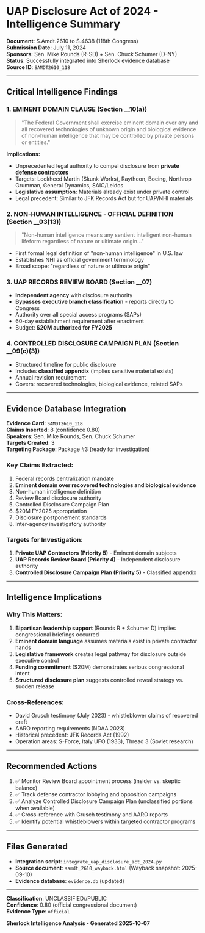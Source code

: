 # UAP Disclosure Act of 2024 - Intelligence Summary

**Document**: S.Amdt.2610 to S.4638 (118th Congress)  
**Submission Date**: July 11, 2024  
**Sponsors**: Sen. Mike Rounds (R-SD) + Sen. Chuck Schumer (D-NY)  
**Status**: Successfully integrated into Sherlock evidence database  
**Source ID**: `SAMDT2610_118`

---

## Critical Intelligence Findings

### 1. **EMINENT DOMAIN CLAUSE (Section __10(a))**
> "The Federal Government shall exercise eminent domain over any and all recovered technologies of unknown origin and biological evidence of non-human intelligence that may be controlled by private persons or entities."

**Implications:**
- Unprecedented legal authority to compel disclosure from **private defense contractors**
- Targets: Lockheed Martin (Skunk Works), Raytheon, Boeing, Northrop Grumman, General Dynamics, SAIC/Leidos
- **Legislative assumption**: Materials already exist under private control
- Legal precedent: Similar to JFK Records Act but for UAP/NHI materials

### 2. **NON-HUMAN INTELLIGENCE - OFFICIAL DEFINITION (Section __03(13))**
> "Non-human intelligence means any sentient intelligent non-human lifeform regardless of nature or ultimate origin..."

- First formal legal definition of "non-human intelligence" in U.S. law
- Establishes NHI as official government terminology
- Broad scope: "regardless of nature or ultimate origin"

### 3. **UAP RECORDS REVIEW BOARD (Section __07)**
- **Independent agency** with disclosure authority
- **Bypasses executive branch classification** - reports directly to Congress
- Authority over all special access programs (SAPs)
- 60-day establishment requirement after enactment
- Budget: **$20M authorized for FY2025**

### 4. **CONTROLLED DISCLOSURE CAMPAIGN PLAN (Section __09(c)(3))**
- Structured timeline for public disclosure
- Includes **classified appendix** (implies sensitive material exists)
- Annual revision requirement
- Covers: recovered technologies, biological evidence, related SAPs

---

## Evidence Database Integration

**Evidence Card**: `SAMDT2610_118`  
**Claims Inserted**: 8 (confidence 0.80)  
**Speakers**: Sen. Mike Rounds, Sen. Chuck Schumer  
**Targets Created**: 3  
**Targeting Package**: Package #3 (ready for investigation)

### Key Claims Extracted:
1. Federal records centralization mandate
2. **Eminent domain over recovered technologies and biological evidence**
3. Non-human intelligence definition
4. Review Board disclosure authority
5. Controlled Disclosure Campaign Plan
6. $20M FY2025 appropriation
7. Disclosure postponement standards
8. Inter-agency investigatory authority

### Targets for Investigation:
1. **Private UAP Contractors (Priority 5)** - Eminent domain subjects
2. **UAP Records Review Board (Priority 4)** - Independent disclosure authority
3. **Controlled Disclosure Campaign Plan (Priority 5)** - Classified appendix

---

## Intelligence Implications

### Why This Matters:
1. **Bipartisan leadership support** (Rounds R + Schumer D) implies congressional briefings occurred
2. **Eminent domain language** assumes materials exist in private contractor hands
3. **Legislative framework** creates legal pathway for disclosure outside executive control
4. **Funding commitment** ($20M) demonstrates serious congressional intent
5. **Structured disclosure plan** suggests controlled reveal strategy vs. sudden release

### Cross-References:
- David Grusch testimony (July 2023) - whistleblower claims of recovered craft
- AARO reporting requirements (NDAA 2023)
- Historical precedent: JFK Records Act (1992)
- Operation areas: S-Force, Italy UFO (1933), Thread 3 (Soviet research)

---

## Recommended Actions

1. ✅ Monitor Review Board appointment process (insider vs. skeptic balance)
2. ✅ Track defense contractor lobbying and opposition campaigns
3. ✅ Analyze Controlled Disclosure Campaign Plan (unclassified portions when available)
4. ✅ Cross-reference with Grusch testimony and AARO reports
5. ✅ Identify potential whistleblowers within targeted contractor programs

---

## Files Generated

- **Integration script**: `integrate_uap_disclosure_act_2024.py`
- **Source document**: `samdt_2610_wayback.html` (Wayback snapshot: 2025-09-10)
- **Evidence database**: `evidence.db` (updated)

---

**Classification**: UNCLASSIFIED//PUBLIC  
**Confidence**: 0.80 (official congressional document)  
**Evidence Type**: `official`  

**Sherlock Intelligence Analysis - Generated 2025-10-07**
